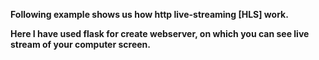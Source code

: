 __Following example shows us how http live-streaming [HLS] work.__

__Here I have used flask for create webserver, on which you can see live stream of your computer screen.__